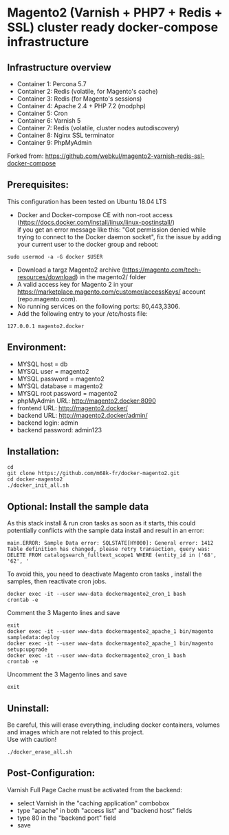 # Magento2 (Varnish + PHP7 + Redis + SSL) cluster ready docker-compose infrastructure

## Infrastructure overview
* Container 1: Percona 5.7
* Container 2: Redis (volatile, for Magento's cache)
* Container 3: Redis (for Magento's sessions)
* Container 4: Apache 2.4 + PHP 7.2 (modphp)
* Container 5: Cron
* Container 6: Varnish 5
* Container 7: Redis (volatile, cluster nodes autodiscovery)
* Container 8: Nginx SSL terminator
* Container 9: PhpMyAdmin

Forked from: https://github.com/webkul/magento2-varnish-redis-ssl-docker-compose

## Prerequisites:

This configuration has been tested on Ubuntu 18.04 LTS  

* Docker and Docker-compose CE with non-root access (https://docs.docker.com/install/linux/linux-postinstall/)  
if you get an error message like this: "Got permission denied while trying to connect to the Docker daemon socket", fix the issue by adding your current user to the docker group and reboot:
```
sudo usermod -a -G docker $USER
```
* Download a targz Magento2 archive (https://magento.com/tech-resources/download) in the magento2/ folder
* A valid access key for Magento 2 in your https://marketplace.magento.com/customer/accessKeys/ account (repo.magento.com).  
* No running services on the following ports: 80,443,3306.
* Add the following entry to your /etc/hosts file:  
```
127.0.0.1 magento2.docker
```

## Environment:

* MYSQL host = db 
* MYSQL user = magento2
* MYSQL password = magento2
* MYSQL database = magento2
* MYSQL root password = magento2
* phpMyAdmin URL: http://magento2.docker:8090
* frontend URL: http://magento2.docker/
* backend URL: http://magento2.docker/admin/
* backend login: admin
* backend password: admin123

## Installation:

```
cd
git clone https://github.com/m68k-fr/docker-magento2.git
cd docker-magento2
./docker_init_all.sh
```

## Optional: Install the sample data

As this stack install & run cron tasks as soon as it starts, this could potentially conflicts with the sample data install and result in an error:
```
main.ERROR: Sample Data error: SQLSTATE[HY000]: General error: 1412 Table definition has changed, please retry transaction, query was: DELETE FROM catalogsearch_fulltext_scope1 WHERE (entity_id in ('68', '62', '
```

To avoid this, you need to deactivate Magento cron tasks , install the samples, then reactivate cron jobs. 

```
docker exec -it --user www-data dockermagento2_cron_1 bash
crontab -e
```
Comment the 3 Magento lines and save
```
exit
docker exec -it --user www-data dockermagento2_apache_1 bin/magento sampledata:deploy
docker exec -it --user www-data dockermagento2_apache_1 bin/magento setup:upgrade
docker exec -it --user www-data dockermagento2_cron_1 bash
crontab -e
```
Uncomment the 3 Magento lines and save 
```
exit
```
 

## Uninstall:

Be careful, this will erase everything, including docker containers, volumes and images which are not related to this project.  
Use with caution!  

```
./docker_erase_all.sh
```

## Post-Configuration:

Varnish Full Page Cache must be activated from the backend:

* select Varnish in the "caching application" combobox
* type "apache" in both "access list" and "backend host" fields
* type 80 in the "backend port" field
* save

